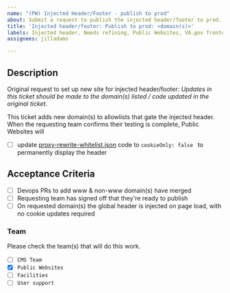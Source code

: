 ```yaml
---
name: "(PW) Injected Header/Footer - publish to prod"
about: Submit a request to publish the injected header/footer to prod.
title: 'Injected header/footer: Publish to prod: <domain(s)>'
labels: Injected header, Needs refining, Public Websites, VA.gov frontend
assignees: jilladams

---
```


## Description
Original request to set up new site for injected header/footer: 
_Updates in this ticket should be made to the domain(s) listed / code updated in the original ticket._

This ticket adds new domain(s) to allowlists that gate the injected header. When the requesting team confirms their testing is complete, Public Websites will 

- [ ] update [proxy-rewrite-whitelist.json](https://github.com/department-of-veterans-affairs/vets-website/blob/main/src/applications/proxy-rewrite/proxy-rewrite-whitelist.json) code to `cookieOnly: false ` to permanently display the header 


## Acceptance Criteria
- [ ] Devops PRs to add www & non-www domain(s) have merged
- [ ] Requesting team has signed off that they're ready to publish
- [ ] On requested domain(s) the global header is injected on page load, with no cookie updates required

### Team
Please check the team(s) that will do this work.

- [ ] `CMS Team`
- [X] `Public Websites`
- [ ] `Facilities`
- [ ] `User support`

